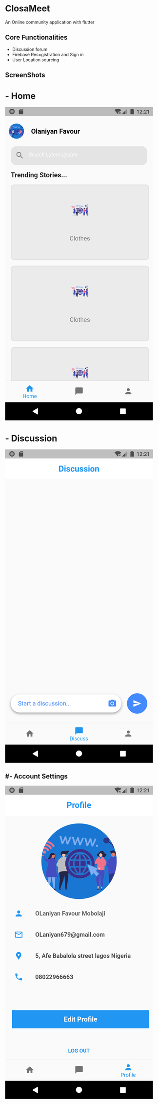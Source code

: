# ClosaMeet

An Online community application with flutter

## Core Functionalities
- Discussion forum 
- Firebase Res=gistration and Sign in
- User Location sourcing


## ScreenShots
# -   Home 

![](images/home.png)

# - Discussion 

![](images/discussion.png)

#- Account Settings
- 
![](images/profile.png)
